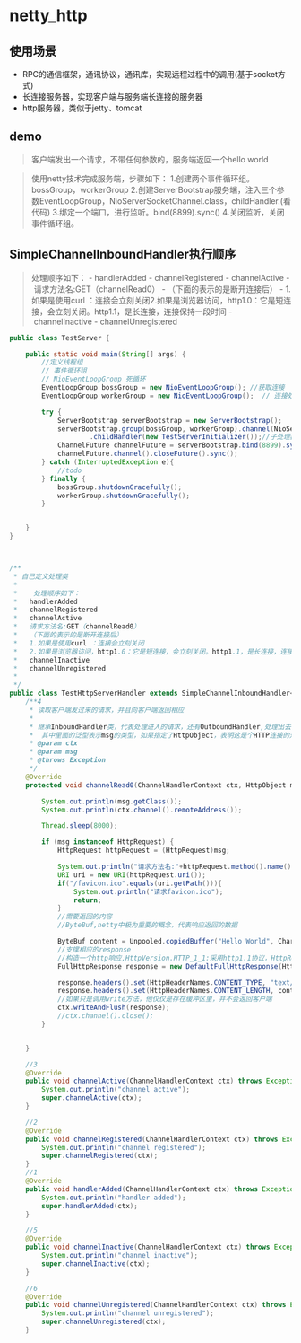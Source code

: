 # netty_http
## 使用场景
- RPC的通信框架，通讯协议，通讯库，实现远程过程中的调用(基于socket方式)
- 长连接服务器，实现客户端与服务端长连接的服务器
- http服务器，类似于jetty、tomcat

## demo
> 客户端发出一个请求，不带任何参数的，服务端返回一个hello world

> 使用netty技术完成服务端，步骤如下：
>  1.创建两个事件循环组。bossGroup，workerGroup
>   2.创建ServerBootstrap服务端，注入三个参数EventLoopGroup，NioServerSocketChannel.class，childHandler.(看代码) 
>   3.绑定一个端口，进行监听。bind(8899).sync() 4.关闭监听，关闭事件循环组。

## SimpleChannelInboundHandler执行顺序
>处理顺序如下：
- handlerAdded
- channelRegistered
- channelActive
- 请求方法名:GET（channelRead0）
    - （下面的表示的是断开连接后）
    - 1.如果是使用curl ：连接会立刻关闭2.如果是浏览器访问，http1.0：它是短连接，会立刻关闭。http1.1，是长连接，连接保持一段时间
- channelInactive
- channelUnregistered


```java
public class TestServer {

    public static void main(String[] args) {
        //定义线程组
        // 事件循环组
        // NioEventLoopGroup 死循环
        EventLoopGroup bossGroup = new NioEventLoopGroup(); //获取连接
        EventLoopGroup workerGroup = new NioEventLoopGroup();  // 连接处理

        try {
            ServerBootstrap serverBootstrap = new ServerBootstrap();
            serverBootstrap.group(bossGroup, workerGroup).channel(NioServerSocketChannel.class)
                    .childHandler(new TestServerInitializer());//子处理器
            ChannelFuture channelFuture = serverBootstrap.bind(8899).sync();
            channelFuture.channel().closeFuture().sync();
        } catch (InterruptedException e){
            //todo
        } finally {
            bossGroup.shutdownGracefully();
            workerGroup.shutdownGracefully();
        }


    }
}
```

```java


/**
 * 自己定义处理类
 *
 *    处理顺序如下：
 *   handlerAdded
 *   channelRegistered
 *   channelActive
 *   请求方法名:GET（channelRead0）
 *   （下面的表示的是断开连接后）
 *   1.如果是使用curl ：连接会立刻关闭
 *   2.如果是浏览器访问，http1.0：它是短连接，会立刻关闭。http1.1，是长连接，连接保持一段时间
 *   channelInactive
 *   channelUnregistered
 *
 */
public class TestHttpServerHandler extends SimpleChannelInboundHandler<HttpObject> {
    /**4
     * 读取客户端发过来的请求，并且向客户端返回相应
     *
     * 继承InboundHandler类，代表处理进入的请求，还有OutboundHandler,处理出去请求
     *  其中里面的泛型表示msg的类型，如果指定了HttpObject，表明这是个HTTP连接的对象
     * @param ctx
     * @param msg
     * @throws Exception
     */
    @Override
    protected void channelRead0(ChannelHandlerContext ctx, HttpObject msg) throws Exception {

        System.out.println(msg.getClass());
        System.out.println(ctx.channel().remoteAddress());

        Thread.sleep(8000);

        if (msg instanceof HttpRequest) {
            HttpRequest httpRequest = (HttpRequest)msg;

            System.out.println("请求方法名:"+httpRequest.method().name());
            URI uri = new URI(httpRequest.uri());
            if("/favicon.ico".equals(uri.getPath())){
                System.out.println("请求favicon.ico");
                return;
            }
            //需要返回的内容
            //ByteBuf,netty中极为重要的概念，代表响应返回的数据

            ByteBuf content = Unpooled.copiedBuffer("Hello World", CharsetUtil.UTF_8);
            //支撑相应的response
            //构造一个http响应,HttpVersion.HTTP_1_1:采用http1.1协议，HttpResponseStatus.OK：状态码200
            FullHttpResponse response = new DefaultFullHttpResponse(HttpVersion.HTTP_1_1, HttpResponseStatus.OK, content);

            response.headers().set(HttpHeaderNames.CONTENT_TYPE, "text/plain");
            response.headers().set(HttpHeaderNames.CONTENT_LENGTH, content.readableBytes());
            //如果只是调用write方法，他仅仅是存在缓冲区里，并不会返回客户端
            ctx.writeAndFlush(response);
            //ctx.channel().close();
        }


    }

    //3
    @Override
    public void channelActive(ChannelHandlerContext ctx) throws Exception {
        System.out.println("channel active");
        super.channelActive(ctx);
    }

    //2
    @Override
    public void channelRegistered(ChannelHandlerContext ctx) throws Exception {
        System.out.println("channel registered");
        super.channelRegistered(ctx);
    }
    //1
    @Override
    public void handlerAdded(ChannelHandlerContext ctx) throws Exception {
        System.out.println("handler added");
        super.handlerAdded(ctx);
    }

    //5
    @Override
    public void channelInactive(ChannelHandlerContext ctx) throws Exception {
        System.out.println("channel inactive");
        super.channelInactive(ctx);
    }

    //6
    @Override
    public void channelUnregistered(ChannelHandlerContext ctx) throws Exception {
        System.out.println("channel unregistered");
        super.channelUnregistered(ctx);
    }

```